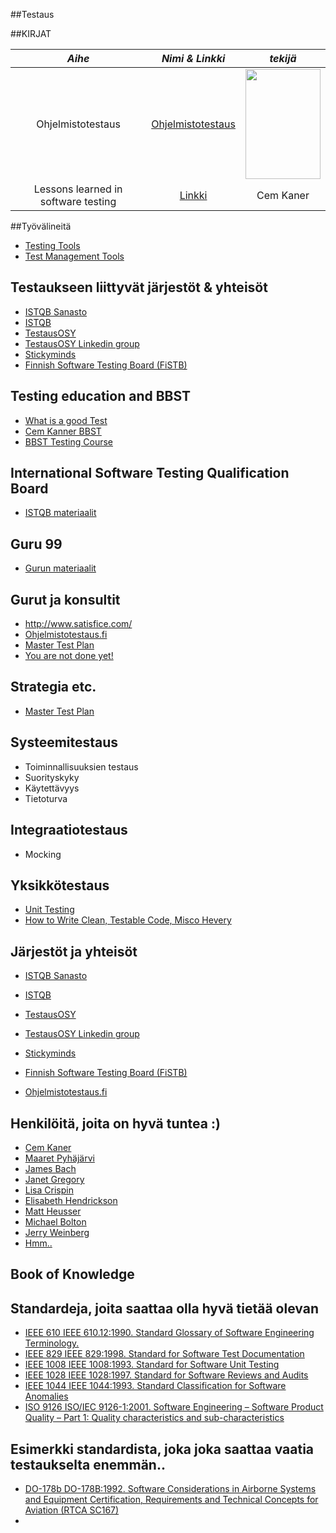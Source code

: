 

##Testaus 

##KIRJAT




| *Aihe* | *Nimi & Linkki* | *tekijä* |
| :--------: | :-------: | :-----: |
| Ohjelmistotestaus | [Ohjelmistotestaus](http://ekirjasto.kirjastot.fi/en/ekirjat/ohjelmistotestauksen-kasikirja) | <img alt="" height="176" src="http://www.ellibs.com/sites/default/files/imagecache/product/bookcover_978-952-5912-99-9.jpg" width="120" /> |
| Lessons learned in software testing | [Linkki](https://janet.finna.fi/Search/Results?lookfor=cem+kaner) | Cem Kaner   | 



##Työvälineitä

* [Testing Tools](http://en.wikipedia.org/wiki/Category:Software_testing_tools)
* [Test Management Tools](https://en.wikipedia.org/wiki/Test_management_tools)

## Testaukseen liittyvät järjestöt & yhteisöt

*  [ISTQB Sanasto](http://www.fistb.fi/sites/fistb.ttlry.mearra.com/files/istqb_sanasto.pdf) 
*  [ISTQB](http://www.istqb.org/)
*  [TestausOSY](http://testausosy.fi/)
*  [TestausOSY Linkedin group](http://www.linkedin.com/groups/TestausOSY-FAST-1812274/about)
*  [Stickyminds](http://www.stickyminds.com/)
*  [Finnish Software Testing Board (FiSTB)](http://www.fistb.fi/#!)


## Testing education and BBST

* [What is a good Test](http://www.kaner.com/pdfs/GoodTest.pdf)
* [Cem Kanner BBST](https://www.youtube.com/user/TestingEducation/videos)
* [BBST Testing Course](http://www.testingeducation.org/BBST/foundations/)

## International Software Testing Qualification Board

* [ISTQB materiaalit](http://www.istqb.org/downloads/finish/52/138.html)

## Guru 99

* [Gurun materiaalit](http://www.guru99.com/)


##  Gurut ja konsultit

* http://www.satisfice.com/
* [Ohjelmistotestaus.fi](http://ohjelmistotestaus.fi/)
* [Master Test Plan](http://qablog.practitest.com/2008/03/master-test-plan-the-strategic-side-of-testing/)
* [You are not done yet!](http://www.thebraidytester.com/downloads/YouAreNotDoneYet.pdf)

## Strategia etc.

* [Master Test Plan](http://qablog.practitest.com/2008/03/master-test-plan-the-strategic-side-of-testing/)


## Systeemitestaus

* Toiminnallisuuksien testaus
* Suorityskyky
* Käytettävyys
* Tietoturva


## Integraatiotestaus


* Mocking

## Yksikkötestaus

* [Unit Testing](http://stackoverflow.com/questions/67299/is-unit-testing-worth-the-effort)
* [How to Write Clean, Testable Code, Misco Hevery](https://www.youtube.com/watch?v=XcT4yYu_TTs)

## Järjestöt ja yhteisöt

*  [ISTQB Sanasto](http://www.fistb.fi/sites/fistb.ttlry.mearra.com/files/istqb_sanasto.pdf) 
*  [ISTQB](http://www.istqb.org/)
*  [TestausOSY](http://testausosy.fi/)
*  [TestausOSY Linkedin group](http://www.linkedin.com/groups/TestausOSY-FAST-1812274/about)
*  [Stickyminds](http://www.stickyminds.com/)
*  [Finnish Software Testing Board (FiSTB)](http://www.fistb.fi/#!)


* [Ohjelmistotestaus.fi](http://ohjelmistotestaus.fi/)


## Henkilöitä, joita on hyvä tuntea :)

*  [Cem Kaner](http://www.youtube.com/watch?v=2g4EqP57l7I&list=PL1C98945CECC21E22)
*  [Maaret Pyhäjärvi](http://visible-quality.blogspot.fi/)
*  [James Bach](http://www.youtube.com/watch?v=3FTwaojNkXw)
*  [Janet Gregory](http://janetgregory.ca/)
*  [Lisa Crispin](http://www.youtube.com/watch?v=tbOKe9WpnRw)
*  [Elisabeth Hendrickson](http://www.youtube.com/watch?v=bqrOnIECCSg)
*  [Matt Heusser](http://www.youtube.com/watch?v=xkqqwwwugdY&feature=youtu.be)
*  [Michael Bolton](http://www.youtube.com/watch?v=VNfPwD9u9Bk)
*  [Jerry Weinberg](http://www.softwaretestpro.com/Item/4920/)
*  [Hmm..](http://www.youtube.com/watch?v=XcT4yYu_TTs)

## Book of Knowledge 



## Standardeja, joita saattaa olla hyvä tietää olevan

  * [IEEE 610 IEEE 610.12:1990. Standard Glossary of Software Engineering Terminology.](https://standards.ieee.org/findstds/standard/610.12-1990.html)
  * [IEEE 829 IEEE 829:1998. Standard for Software Test Documentation](https://standards.ieee.org/findstds/standard/829-1998.html)
  * [IEEE 1008 IEEE 1008:1993. Standard for Software Unit Testing](http://ieeexplore.ieee.org/xpl/mostRecentIssue.jsp?punumber=2599)
  * [IEEE 1028 IEEE 1028:1997. Standard for Software Reviews and Audits](http://ieeexplore.ieee.org/stamp/stamp.jsp?arnumber=4601584)
  * [IEEE 1044 IEEE 1044:1993. Standard Classification for Software Anomalies](https://standards.ieee.org/findstds/standard/1044-2009.html)
  * [ISO 9126 ISO/IEC 9126-1:2001. Software Engineering – Software Product Quality – Part 1: Quality
characteristics and sub-characteristics ](https://en.wikipedia.org/wiki/ISO/IEC_9126)
 
## Esimerkki standardista, joka joka saattaa vaatia testaukselta enemmän..

* [DO-178b DO-178B:1992. Software Considerations in Airborne Systems and Equipment Certification,
Requirements and Technical Concepts for Aviation (RTCA SC167)]()
* 
